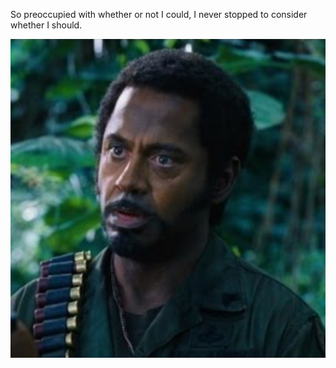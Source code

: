 So preoccupied with whether or not I could, I never stopped to consider
whether I should.

![you never go full rx](./fulldowny.jpg)

